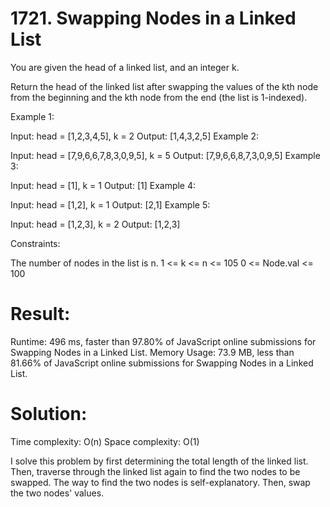 # 1721. Swapping Nodes in a Linked List

You are given the head of a linked list, and an integer k.

Return the head of the linked list after swapping the values of the kth node from the beginning and the kth node from the end (the list is 1-indexed).

Example 1:

Input: head = [1,2,3,4,5], k = 2
Output: [1,4,3,2,5]
Example 2:

Input: head = [7,9,6,6,7,8,3,0,9,5], k = 5
Output: [7,9,6,6,8,7,3,0,9,5]
Example 3:

Input: head = [1], k = 1
Output: [1]
Example 4:

Input: head = [1,2], k = 1
Output: [2,1]
Example 5:

Input: head = [1,2,3], k = 2
Output: [1,2,3]

Constraints:

The number of nodes in the list is n.
1 <= k <= n <= 105
0 <= Node.val <= 100

# Result:

Runtime: 496 ms, faster than 97.80% of JavaScript online submissions for Swapping Nodes in a Linked List.
Memory Usage: 73.9 MB, less than 81.66% of JavaScript online submissions for Swapping Nodes in a Linked List.

# Solution:

Time complexity: O(n)
Space complexity: O(1)

I solve this problem by first determining the total length of the linked list. Then, traverse through the linked list again to find the two nodes to be swapped. The way to find the two nodes is self-explanatory. Then, swap the two nodes' values.
